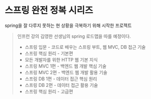 # 스프링 완전 정복 시리즈

spring을 잘 다루지 못하는 현 상황을 극복하기 위해 시작한 프로젝트

> 인프런 강의 김영한 선생님의 spring 로드맵을 따를 예정이다.
> - 스프링 입문 - 코드로 배우는 스프링 부트, 웹 MVC, DB 접근 기술
> - 스프링 핵심 원리 - 기본편
> - 모든 개발자를 위한 HTTP 웹 기본 지식
> - 스프링 MVC 1편 - 백엔드 웹 개발 핵심 기술
> - 스프링 MVC 2편 - 백엔드 웹 개발 활용 기술
> - 스프링 DB 1편 - 데이터 접근 핵심 원리
> - 스프링 DB 2편 - 데이터 접근 활용 기술
> - 스프링 핵심 원리 - 고급편





